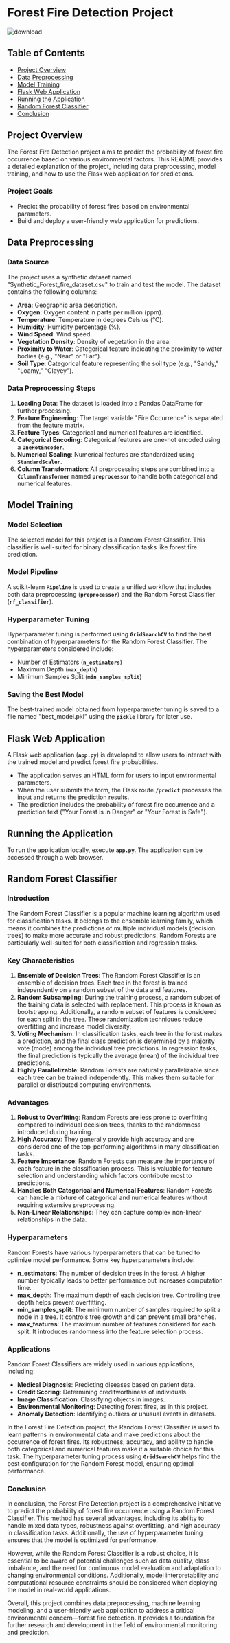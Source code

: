 # Forest Fire Detection Project

![download](https://github.com/san0808/forest-fire-prediction/assets/72181610/92c63ae2-452c-40c2-9321-4a28070fc6fd)

## Table of Contents
- [Project Overview](#project-overview)
- [Data Preprocessing](#data-preprocessing)
- [Model Training](#model-training)
- [Flask Web Application](#flask-web-application)
- [Running the Application](#running-the-application)
- [Random Forest Classifier](#random-forest-classifier)
- [Conclusion](#conclusion)

## Project Overview

The Forest Fire Detection project aims to predict the probability of forest fire occurrence based on various environmental factors. This README provides a detailed explanation of the project, including data preprocessing, model training, and how to use the Flask web application for predictions.

### Project Goals

- Predict the probability of forest fires based on environmental parameters.
- Build and deploy a user-friendly web application for predictions.

## Data Preprocessing

### Data Source

The project uses a synthetic dataset named "Synthetic_Forest_fire_dataset.csv" to train and test the model. The dataset contains the following columns:

- **Area**: Geographic area description.
- **Oxygen**: Oxygen content in parts per million (ppm).
- **Temperature**: Temperature in degrees Celsius (°C).
- **Humidity**: Humidity percentage (%).
- **Wind Speed**: Wind speed.
- **Vegetation Density**: Density of vegetation in the area.
- **Proximity to Water**: Categorical feature indicating the proximity to water bodies (e.g., "Near" or "Far").
- **Soil Type**: Categorical feature representing the soil type (e.g., "Sandy," "Loamy," "Clayey").

### Data Preprocessing Steps

1. **Loading Data**: The dataset is loaded into a Pandas DataFrame for further processing.
2. **Feature Engineering**: The target variable "Fire Occurrence" is separated from the feature matrix.
3. **Feature Types**: Categorical and numerical features are identified.
4. **Categorical Encoding**: Categorical features are one-hot encoded using a **`OneHotEncoder`**.
5. **Numerical Scaling**: Numerical features are standardized using **`StandardScaler`**.
6. **Column Transformation**: All preprocessing steps are combined into a **`ColumnTransformer`** named **`preprocessor`** to handle both categorical and numerical features.

## Model Training

### Model Selection

The selected model for this project is a Random Forest Classifier. This classifier is well-suited for binary classification tasks like forest fire prediction.

### Model Pipeline

A scikit-learn **`Pipeline`** is used to create a unified workflow that includes both data preprocessing (**`preprocessor`**) and the Random Forest Classifier (**`rf_classifier`**).

### Hyperparameter Tuning

Hyperparameter tuning is performed using **`GridSearchCV`** to find the best combination of hyperparameters for the Random Forest Classifier. The hyperparameters considered include:

- Number of Estimators (**`n_estimators`**)
- Maximum Depth (**`max_depth`**)
- Minimum Samples Split (**`min_samples_split`**)

### Saving the Best Model

The best-trained model obtained from hyperparameter tuning is saved to a file named "best_model.pkl" using the **`pickle`** library for later use.

## Flask Web Application

A Flask web application (**`app.py`**) is developed to allow users to interact with the trained model and predict forest fire probabilities.

- The application serves an HTML form for users to input environmental parameters.
- When the user submits the form, the Flask route **`/predict`** processes the input and returns the prediction results.
- The prediction includes the probability of forest fire occurrence and a prediction text ("Your Forest is in Danger" or "Your Forest is Safe").

## Running the Application

To run the application locally, execute **`app.py`**. The application can be accessed through a web browser.

## Random Forest Classifier

### Introduction

The Random Forest Classifier is a popular machine learning algorithm used for classification tasks. It belongs to the ensemble learning family, which means it combines the predictions of multiple individual models (decision trees) to make more accurate and robust predictions. Random Forests are particularly well-suited for both classification and regression tasks.

### Key Characteristics

1. **Ensemble of Decision Trees**: The Random Forest Classifier is an ensemble of decision trees. Each tree in the forest is trained independently on a random subset of the data and features.
2. **Random Subsampling**: During the training process, a random subset of the training data is selected with replacement. This process is known as bootstrapping. Additionally, a random subset of features is considered for each split in the tree. These randomization techniques reduce overfitting and increase model diversity.
3. **Voting Mechanism**: In classification tasks, each tree in the forest makes a prediction, and the final class prediction is determined by a majority vote (mode) among the individual tree predictions. In regression tasks, the final prediction is typically the average (mean) of the individual tree predictions.
4. **Highly Parallelizable**: Random Forests are naturally parallelizable since each tree can be trained independently. This makes them suitable for parallel or distributed computing environments.

### Advantages

1. **Robust to Overfitting**: Random Forests are less prone to overfitting compared to individual decision trees, thanks to the randomness introduced during training.
2. **High Accuracy**: They generally provide high accuracy and are considered one of the top-performing algorithms in many classification tasks.
3. **Feature Importance**: Random Forests can measure the importance of each feature in the classification process. This is valuable for feature selection and understanding which factors contribute most to predictions.
4. **Handles Both Categorical and Numerical Features**: Random Forests can handle a mixture of categorical and numerical features without requiring extensive preprocessing.
5. **Non-Linear Relationships**: They can capture complex non-linear relationships in the data.

### Hyperparameters

Random Forests have various hyperparameters that can be tuned to optimize model performance. Some key hyperparameters include:

- **n_estimators**: The number of decision trees in the forest. A higher number typically leads to better performance but increases computation time.
- **max_depth**: The maximum depth of each decision tree. Controlling tree depth helps prevent overfitting.
- **min_samples_split**: The minimum number of samples required to split a node in a tree. It controls tree growth and can prevent small branches.
- **max_features**: The maximum number of features considered for each split. It introduces randomness into the feature selection process.

### Applications

Random Forest Classifiers are widely used in various applications, including:

- **Medical Diagnosis**: Predicting diseases based on patient data.
- **Credit Scoring**: Determining creditworthiness of individuals.
- **Image Classification**: Classifying objects in images.
- **Environmental Monitoring**: Detecting forest fires, as in this project.
- **Anomaly Detection**: Identifying outliers or unusual events in datasets.

In the Forest Fire Detection project, the Random Forest Classifier is used to learn patterns in environmental data and make predictions about the occurrence of forest fires. Its robustness, accuracy, and ability to handle both categorical and numerical features make it a suitable choice for this task. The hyperparameter tuning process using **`GridSearchCV`** helps find the best configuration for the Random Forest model, ensuring optimal performance.

### Conclusion

In conclusion, the Forest Fire Detection project is a comprehensive initiative to predict the probability of forest fire occurrence using a Random Forest Classifier. This method has several advantages, including its ability to handle mixed data types, robustness against overfitting, and high accuracy in classification tasks. Additionally, the use of hyperparameter tuning ensures that the model is optimized for performance.

However, while the Random Forest Classifier is a robust choice, it is essential to be aware of potential challenges such as data quality, class imbalance, and the need for continuous model evaluation and adaptation to changing environmental conditions. Additionally, model interpretability and computational resource constraints should be considered when deploying the model in real-world applications.

Overall, this project combines data preprocessing, machine learning modeling, and a user-friendly web application to address a critical environmental concern—forest fire detection. It provides a foundation for further research and development in the field of environmental monitoring and prediction.



